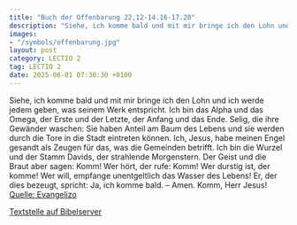 ```yaml
---
title: "Buch der Offenbarung 22,12-14.16-17.20"
description: "Siehe, ich komme bald und mit mir bringe ich den Lohn und ich werde jedem geben, was seinem Werk entspricht. Ich bin das Alpha und das Omega, der Erste und der Letzte, der Anfang und das Ende. Selig, die ihre Gewänder waschen: Sie haben Anteil am Baum des Lebens und sie werden du...."
images:
- "/symbols/offenbarung.jpg"
layout: post
category: LECTIO 2
tag: LECTIO 2
date: 2025-06-01 07:30:30 +0100
---
```

Siehe, ich komme bald und mit mir bringe ich den Lohn und ich werde jedem geben, was seinem Werk entspricht.
Ich bin das Alpha und das Omega, der Erste und der Letzte, der Anfang und das Ende.
Selig, die ihre Gewänder waschen: Sie haben Anteil am Baum des Lebens und sie werden durch die Tore in die Stadt eintreten können.<!--more-->
Ich, Jesus, habe meinen Engel gesandt als Zeugen für das, was die Gemeinden betrifft. Ich bin die Wurzel und der Stamm Davids, der strahlende Morgenstern.
Der Geist und die Braut aber sagen: Komm! Wer hört, der rufe: Komm! Wer durstig ist, der komme! Wer will, empfange unentgeltlich das Wasser des Lebens!
Er, der dies bezeugt, spricht: Ja, ich komme bald. – Amen. Komm, Herr Jesus!<br>
[Quelle: Evangelizo](https://evangeliumtagfuertag.org/DE/gospel)

[Textstelle auf Bibelserver](https://www.bibleserver.com/EU/Offenbarung22,12-14.16-17.20)
